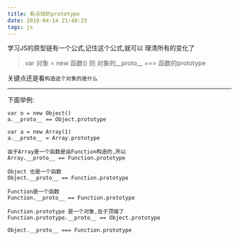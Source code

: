 ```yaml
---
title: 有点绕的prototype
date: 2018-04-14 21:40:23
tags: js
---
```


学习JS的原型链有一个公式,记住这个公式,就可以
理清所有的变化了 

> var 对象 = new 函数() 
则 对象的__proto__ === 函数的prototype


关键点还是看`构造这个对象的是什么`


---- 
下面举例:

```
var o = new Object()
a.__proto__ == Object.prototype

var a = new Array(1)
a.__proto__ = Array.prototype

由于Array是一个函数是由Function构造的,所以
Array.__proto__ == Function.prototype

Object 也是一个函数
Object.__proto__ == Function.prototype

Function是一个函数
Function.__proto__ == Function.prototype

Function.prototype 是一个对象,处于顶端了
Function.prototype.__proto__ == Object.prototype

Object.__proto__ === Function.prototype

```
